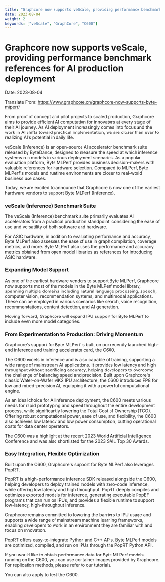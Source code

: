 ```yaml
---
title: "Graphcore now supports veScale, providing performance benchmark references for AI production deployment"
date: 2023-08-04
weight: 2
keywords: ["veScale", "GraphCore", "C600"]
---
```

# Graphcore now supports veScale, providing performance benchmark references for AI production deployment

Date: 2023-08-04

Translate From: https://www.graphcore.cn/graphcore-now-supports-byte-mlperf/

From proof of concept and pilot projects to scaled production, Graphcore aims to provide efficient AI computation for innovators at every stage of their AI journey. As AI deployment increasingly comes into focus and the work in AI shifts toward practical implementation, we are closer than ever to realizing AI's potential in daily life.

veScale (Inference) is an open-source AI accelerator benchmark suite released by ByteDance, designed to measure the speed at which inference systems run models in various deployment scenarios. As a popular evaluation platform, Byte MLPerf provides business decision-makers with valuable references for hardware selection. Compared to MLPerf, Byte MLPerf's models and runtime environments are closer to real-world business use cases.

Today, we are excited to announce that Graphcore is now one of the earliest hardware vendors to support Byte MLPerf (Inference).

### veScale (Inference) Benchmark Suite

The veScale (Inference) benchmark suite primarily evaluates AI accelerators from a practical production standpoint, considering the ease of use and versatility of both software and hardware.

For ASIC hardware, in addition to evaluating performance and accuracy, Byte MLPerf also assesses the ease of use in graph compilation, coverage metrics, and more. Byte MLPerf also uses the performance and accuracy metrics obtained from open model libraries as references for introducing ASIC hardware.

### Expanding Model Support
As one of the earliest hardware vendors to support Byte MLPerf, Graphcore now supports most of the models in the Byte MLPerf model library, spanning multiple domains including natural language processing, speech, computer vision, recommendation systems, and multimodal applications. These can be employed in various scenarios like search, voice recognition, recommendations, content detection, and AI generation.

Moving forward, Graphcore will expand IPU support for Byte MLPerf to include even more model categories.

### From Experimentation to Production: Driving Momentum
Graphcore's support for Byte MLPerf is built on our recently launched high-end inference and training accelerator card, the C600.

The C600 excels in inference and is also capable of training, supporting a wide range of mainstream AI applications. It provides low latency and high throughput without sacrificing accuracy, helping developers to overcome the challenge of balancing speed and precision. Built upon Graphcore's classic Wafer-on-Wafer MK2 IPU architecture, the C600 introduces FP8 for low and mixed-precision AI, equipping it with a powerful computational engine.

As an ideal choice for AI inference deployment, the C600 meets various needs for rapid prototyping and speed throughout the entire development process, while significantly lowering the Total Cost of Ownership (TCO). Offering robust computational power, ease of use, and flexibility, the C600 also achieves low latency and low power consumption, cutting operational costs for data center operators.

The C600 was a highlight at the recent 2023 World Artificial Intelligence Conference and was also shortlisted for the 2023 SAIL Top 30 Awards.

### Easy Integration, Flexible Optimization

Built upon the C600, Graphcore's support for Byte MLPerf also leverages PopRT.

PopRT is a high-performance inference SDK released alongside the C600, helping developers to deploy trained models with zero-code inference, while offering low latency and high throughput. PopRT deeply compiles and optimizes exported models for inference, generating executable PopEF programs that can run on IPUs, and provides a flexible runtime to support low-latency, high-throughput inference.

Graphcore remains committed to lowering the barriers to IPU usage and supports a wide range of mainstream machine learning frameworks, enabling developers to work in an environment they are familiar with and focus on innovation.

PopRT offers easy-to-integrate Python and C++ APIs. Byte MLPerf models are optimized, compiled, and run on IPUs through the PopRT Python API.

If you would like to obtain performance data for Byte MLPerf models running on the C600, you can use container images provided by Graphcore. For replication methods, please refer to our tutorials.

You can also apply to test the C600.